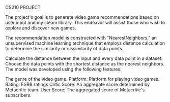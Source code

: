 CS210 PROJECT

The project's goal is to generate video game recommendations based on user input and my steam library. This endeavor will assist those who wish to explore and discover new games.

The recommendation model is constructed with "NearestNeighbors," an unsupervised machine learning technique that employs distance calculation to determine the similarity or dissimilarity of data points.

Calculate the distance between the input and every data point in a dataset.
Choose the data points with the shortest distance as the nearest neighbors.
The model was developed using the following features:

The genre of the video game.
Platform: Platform for playing video games.
Rating: ESRB ratings
Critic Score: An aggregate score determined by Metacritic team.
User Score: The aggregated score of Metacritic's subscribers.
